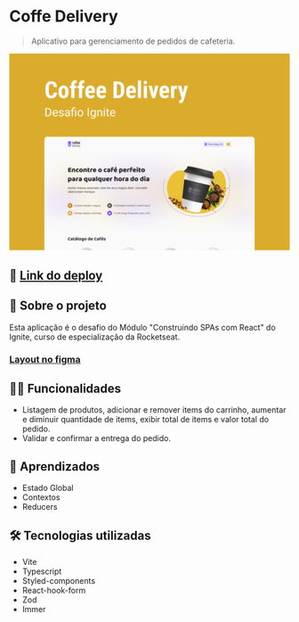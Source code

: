 # Coffe Delivery

> Aplicativo para gerenciamento de pedidos de cafeteria.

![Capa](./public/capa.png)

## 📲 [Link do deploy]()

## 📑 Sobre o projeto

Esta aplicação é o desafio do Módulo "Construindo SPAs com React" do Ignite, curso de especialização da Rocketseat.

### [Layout no figma](<https://www.figma.com/file/f89VcLKSllyuNUktm08p4r/Coffee-Delivery-(Copy)?node-id=0%3A1>)

## ✍🏻 Funcionalidades

- Listagem de produtos, adicionar e remover items do carrinho, aumentar e diminuir quantidade de items, exibir total de items e valor total do pedido.
- Validar e confirmar a entrega do pedido.

## 🧠 Aprendizados

- Estado Global
- Contextos
- Reducers

## 🛠 Tecnologias utilizadas

- Vite
- Typescript
- Styled-components
- React-hook-form
- Zod
- Immer
